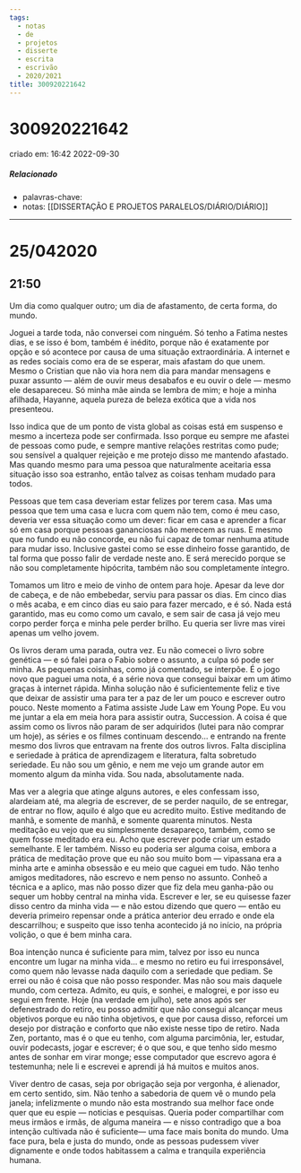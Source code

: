 ```yaml
---
tags:
  - notas
  - de
  - projetos
  - disserte
  - escrita
  - escrivão
  - 2020/2021
title: 300920221642
---
```


# 300920221642

criado em: 16:42 2022-09-30

##### Relacionado

- palavras-chave:
- notas: [[DISSERTAÇÃO E PROJETOS PARALELOS/DIÁRIO/DIÁRIO]]

---

# 25/042020

## 21:50

Um dia como qualquer outro; um dia de afastamento, de certa forma, do mundo.

Joguei a tarde toda, não conversei com ninguém. Só tenho a Fatima nestes dias, e se isso é bom, também é inédito, porque não é exatamente por opção e só acontece por causa de uma situação extraordinária. A internet e as redes sociais como era de se esperar, mais afastam do que unem. Mesmo o Cristian que não via hora nem dia para mandar mensagens e puxar assunto — além de ouvir meus desabafos e eu ouvir o dele — mesmo ele desapareceu. Só minha mãe ainda se lembra de mim; e hoje a minha afilhada, Hayanne, aquela pureza de beleza exótica que a vida nos presenteou.

Isso indica que de um ponto de vista global as coisas está em suspenso e mesmo a incerteza pode ser confirmada. Isso porque eu sempre me afastei de pessoas como pude, e sempre mantive relações restritas como pude; sou sensível a qualquer rejeição e me protejo disso me mantendo afastado. Mas quando mesmo para uma pessoa que naturalmente aceitaria essa situação isso soa estranho, então talvez as coisas tenham mudado para todos.

Pessoas que tem casa deveriam estar felizes por terem casa. Mas uma pessoa que tem uma casa e lucra com quem não tem, como é meu caso, deveria ver essa situação como um dever: ficar em casa e aprender a ficar só em casa porque pessoas gananciosas não merecem as ruas. E mesmo que no fundo eu não concorde, eu não fui capaz de tomar nenhuma atitude para mudar isso. Inclusive gastei como se esse dinheiro fosse garantido, de tal forma que posso falir de verdade neste ano. E será merecido porque se não sou completamente hipócrita, também não sou completamente íntegro.

Tomamos um litro e meio de vinho de ontem para hoje. Apesar da leve dor de cabeça, e de não embebedar, serviu para passar os dias. Em cinco dias o mês acaba, e em cinco dias eu saio para fazer mercado, e é só. Nada está garantido, mas eu como como um cavalo, e sem sair de casa já vejo meu corpo perder força e minha pele perder brilho. Eu queria ser livre mas virei apenas um velho jovem.

Os livros deram uma parada, outra vez. Eu não comecei o livro sobre genética — e só falei para o Fabio sobre o assunto, a culpa só pode ser minha. As pequenas coisinhas, como já comentado, se interpõe. É o jogo novo que paguei uma nota, é a série nova que consegui baixar em um átimo graças à internet rápida. Minha solução não é suficientemente feliz e tive que deixar de assistir uma para ter a paz de ler um pouco e escrever outro pouco. Neste momento a Fatima assiste Jude Law em Young Pope. Eu vou me juntar a ela em meia hora para assistir outra, Succession. A coisa é que assim como os livros não param de ser adquiridos (lutei para não comprar um hoje), as séries e os filmes continuam descendo... e entrando na frente mesmo dos livros que entravam na frente dos outros livros. Falta disciplina e seriedade à prática de aprendizagem e literatura, falta sobretudo seriedade. Eu não sou um gênio, e nem me vejo um grande autor em momento algum da minha vida. Sou nada, absolutamente nada.

Mas ver a alegria que atinge alguns autores, e eles confessam isso, alardeiam até, ma alegria de escrever, de se perder naquilo, de se entregar, de entrar no flow, aquilo é algo que eu acredito muito. Estive meditando de manhã, e somente de manhã, e somente quarenta minutos. Nesta meditação eu vejo que eu simplesmente desapareço, também, como se quem fosse meditado era eu. Acho que escrever pode criar um estado semelhante. E ler também. Nisso eu poderia ser alguma coisa, embora a prática de meditação prove que eu não sou muito bom — vipassana era a minha arte e aminha obsessão e eu meio que caguei em tudo. Não tenho amigos meditadores, não escrevo e nem penso no assunto. Conheõ a técnica e a aplico, mas não posso dizer que fiz dela meu ganha-pão ou sequer um hobby central na minha vida. Escrever e ler, se eu quisesse fazer disso centro da minha vida — e não estou dizendo que quero — então eu deveria primeiro repensar onde a prática anterior deu errado e onde ela descarrilhou; e suspeito que isso tenha acontecido já no início, na própria volição, o que é bem minha cara.

Boa intenção nunca é suficiente para mim, talvez por isso eu nunca encontre um lugar na minha vida... e mesmo no retiro eu fui irresponsável, como quem não levasse nada daquilo com a seriedade que pediam. Se errei ou não é coisa que não posso responder. Mas não sou mais daquele mundo, com certeza. Admito, eu quis, e sonhei, e malogrei, e por isso eu segui em frente. Hoje (na verdade em julho), sete anos após ser defenestrado do retiro, eu posso admitir que não consegui alcançar meus objetivos porque eu não tinha objetivos, e que por causa disso, reforcei um desejo por distração e conforto que não existe nesse tipo de retiro. Nada Zen, portanto, mas é o que eu tenho, com alguma parcimônia, ler, estudar, ouvir podecasts, jogar e escrever; é o que sou, e que tenho sido mesmo antes de sonhar em virar monge; esse computador que escrevo agora é testemunha; nele li e escrevei e aprendi já há muitos e muitos anos.

Viver dentro de casas, seja por obrigação seja por vergonha, é alienador, em certo sentido, sim. Não tenho a sabedoria de quem vê o mundo pela janela; infelizmente o mundo não esta mostrando sua melhor face onde quer que eu espie — noticias e pesquisas. Queria poder compartilhar com meus irmãos e irmãs, de alguma maneira — e nisso contradigo que a boa intenção cultivada não é suficiente— uma face mais bonita do mundo. Uma face pura, bela e justa do mundo, onde as pessoas pudessem viver dignamente e onde todos habitassem a calma e tranquila experiência humana.
